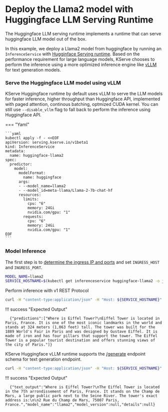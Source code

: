 # Deploy the Llama2 model with Huggingface LLM Serving Runtime
The Huggingface LLM serving runtime implements a runtime that can serve huggingface LLM model out of the box. 

In this example, we deploy a Llama2 model from huggingface by running an `InferenceService` with [Hugginface Serving runtime](https://github.com/kserve/kserve/tree/master/python/huggingfaceserver). Based on the performance requirement for large language models, KServe chooses to perform the inference using a more optimized inference engine like [vLLM](https://github.com/vllm-project/vllm) for text generation models.

### Serve the Huggingface LLM model using vLLM
KServe Huggingface runtime by default uses vLLM to serve the LLM models for faster inference, higher throughput than Huggingface API, implemented with paged attention, continous batching, optmized CUDA kernel. 
You can still use `--disable_vllm` flag to fall back to perform the inference using Huggingface API.

=== "Yaml"

    ```yaml
    kubectl apply -f - <<EOF
    apiVersion: serving.kserve.io/v1beta1
    kind: InferenceService
    metadata:
      name: huggingface-llama2
    spec:
      predictor:
        model:
          modelFormat:
            name: huggingface
          args:
          - --model_name=llama2
          - --model_id=meta-llama/Llama-2-7b-chat-hf
          resources:
            limits:
              cpu: "6"
              memory: 24Gi
              nvidia.com/gpu: "1"
            requests:
              cpu: "6"
              memory: 24Gi
              nvidia.com/gpu: "1"
    EOF
    ```

### Model Inference

The first step is to [determine the ingress IP and ports](../../../../get_started/first_isvc.md#4-determine-the-ingress-ip-and-ports) and set `INGRESS_HOST` and `INGRESS_PORT`.

```bash
MODEL_NAME=llama2
SERVICE_HOSTNAME=$(kubectl get inferenceservice huggingface-llama2 -o jsonpath='{.status.url}' | cut -d "/" -f 3)
```

Perform inference with v1 REST Protocol

```bash
curl -H "content-type:application/json" -H "Host: ${SERVICE_HOSTNAME}" -v http://${INGRESS_HOST}:${INGRESS_PORT}/v1/models/${MODEL_NAME}:predict -d '{"instances": ["Where is Eiffel Tower?"] }'
```

!!! success "Expected Output"

  ```{ .bash .no-copy }
    {"predictions":["Where is Eiffel Tower?\nEiffel Tower is located in Paris, France. It is one of the most iconic landmarks in the world and stands at 324 meters (1,063 feet) tall. The tower was built for the 1889 World's Fair in Paris and was designed by Gustave Eiffel. It is made of iron and has four pillars that support the tower. The Eiffel Tower is a popular tourist destination and offers stunning views of the city of Paris."]}
  ```

KServe Huggingface vLLM runtime supports the [/generate](https://github.com/kserve/open-inference-protocol/blob/main/specification/protocol/generate_rest.yaml) endpoint schema for text generation endpoint.

```bash
curl -H "content-type:application/json" -H "Host: ${SERVICE_HOSTNAME}" -v http://${INGRESS_HOST}:${INGRESS_PORT}/v2/models/${MODEL_NAME}/generate -d '{"text_input": "The capital of france is [MASK]." }'

```
!!! success "Expected Output"

  ```{ .bash .no-copy }
    {"text_output":"Where is Eiffel Tower?\nThe Eiffel Tower is located in the 7th arrondissement of Paris, France. It stands on the Champ de Mars, a large public park next to the Seine River. The tower's exact address is:\n\n2 Rue du Champ de Mars, 75007 Paris, France.","model_name":"llama2","model_version":null,"details":null}
  ```

